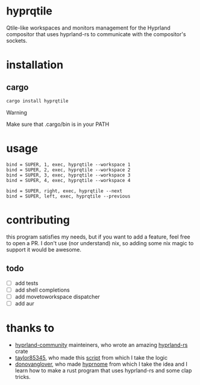 # hyprqtile
Qtile-like workspaces and monitors management for the Hyprland compositor that uses hyprland-rs to communicate with the compositor's sockets. 

# installation
## cargo
```bash
cargo install hyprqtile
```
> [!WARNING]
> Make sure that .cargo/bin is in your PATH

# usage
```hyprlang
bind = SUPER, 1, exec, hyprqtile --workspace 1
bind = SUPER, 2, exec, hyprqtile --workspace 2
bind = SUPER, 3, exec, hyprqtile --workspace 3
bind = SUPER, 4, exec, hyprqtile --workspace 4

bind = SUPER, right, exec, hyprqtile --next
bind = SUPER, left, exec, hyprqtile --previous
```

# contributing
this program satisfies my needs, but if you want to add a feature, feel free to open a PR.
I don't use (nor understand) nix, so adding some nix magic to support it would be awesome. 

## todo
- [ ] add tests
- [ ] add shell completions
- [ ] add movetoworkspace dispatcher
- [ ] add aur

# thanks to
- [hyprland-community](https://github.com/hyprland-community/) mainteiners, who wrote an amazing [hyprland-rs](https://github.com/hyprland-community/hyprland-rs) crate
- [taylor85345](https://github.com/taylor85345), who made this [script](https://github.com/taylor85345/hyprland-dotfiles/blob/master/hypr/scripts/workspace) from which I take the logic
- [donovanglover](https://github.com/donovanglover), who made [hyprnome](https://github.com/donovanglover/hyprnome/) from which I take the idea and I learn how to make a rust program that uses hyprland-rs and some clap tricks.
